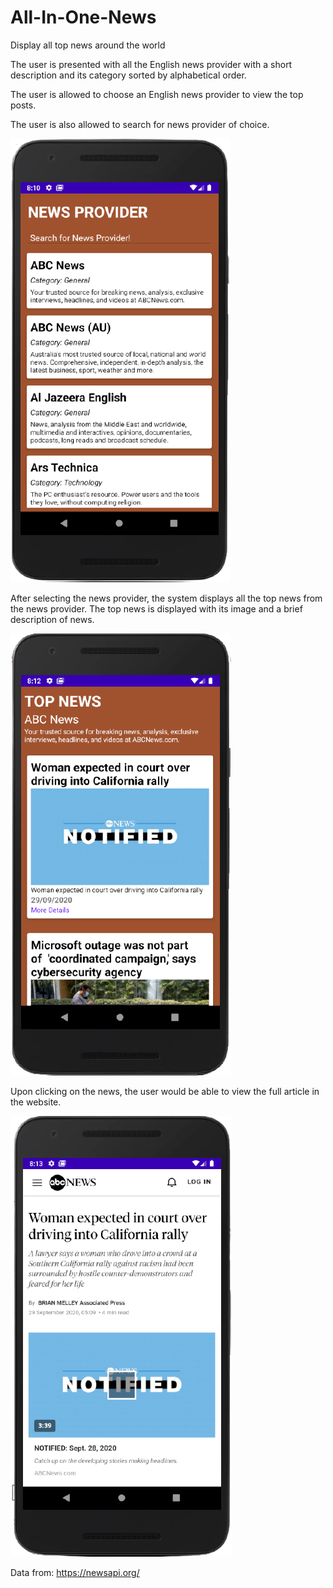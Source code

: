 # All-In-One-News
Display all top news around the world

The user is presented with all the English news provider with a short description and its category sorted by alphabetical order.

The user is allowed to choose an English news provider to view the top posts.

The user is also allowed to search for news provider of choice.

![News Provider](https://github.com/irvintingsieze/All-In-One-News/blob/master/TOPNEWS-removebg-preview.png)

After selecting the news provider, the system displays all the top news from the news provider. The top news is displayed with its image and a brief description of news. 

![Top News](https://github.com/irvintingsieze/All-In-One-News/blob/master/TOPNEWS2-removebg-preview.png)

Upon clicking on the news, the user would be able to view the full article in the website.

![News Details](https://github.com/irvintingsieze/All-In-One-News/blob/master/TOPNEWS3-removebg-preview.png)

Data from: https://newsapi.org/


